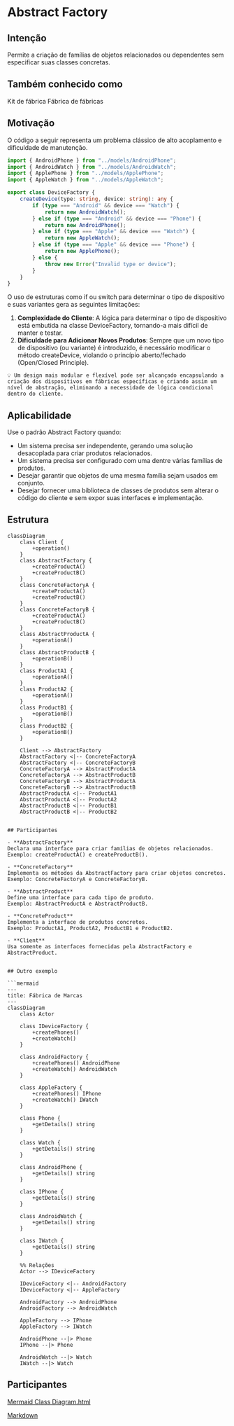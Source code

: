 # Abstract Factory

## Intenção
Permite a criação de famílias de objetos relacionados ou dependentes sem especificar suas classes concretas.

## Também conhecido como
Kit de fábrica
Fábrica de fábricas

## Motivação
O código a seguir representa um problema clássico de alto acoplamento e dificuldade de manutenção. 

```typescript
import { AndroidPhone } from "../models/AndroidPhone";
import { AndroidWatch } from "../models/AndroidWatch";
import { ApplePhone } from "../models/ApplePhone";
import { AppleWatch } from "../models/AppleWatch";

export class DeviceFactory {
    createDevice(type: string, device: string): any {
        if (type === "Android" && device === "Watch") {
            return new AndroidWatch();
        } else if (type === "Android" && device === "Phone") {
            return new AndroidPhone();
        } else if (type === "Apple" && device === "Watch") {
            return new AppleWatch();
        } else if (type === "Apple" && device === "Phone") {
            return new ApplePhone();
        } else {
            throw new Error("Invalid type or device");
        }
    }
}
```
O uso de estruturas como if ou switch para determinar o tipo de dispositivo e suas variantes gera as seguintes limitações:
1. **Complexidade do Cliente**: A lógica para determinar o tipo de dispositivo está embutida na classe DeviceFactory, tornando-a mais difícil de manter e testar.
2. **Dificuldade para Adicionar Novos Produtos**: Sempre que um novo tipo de dispositivo (ou variante) é introduzido, é necessário modificar o método createDevice, violando o princípio aberto/fechado (Open/Closed Principle).
   
`💡 Um design mais modular e flexível pode ser alcançado encapsulando a criação dos dispositivos em fábricas específicas e criando assim um nível de abstração, eliminando a necessidade de lógica condicional dentro do cliente.`


## Aplicabilidade
Use o padrão Abstract Factory quando:
- Um sistema precisa ser independente, gerando uma solução desacoplada para criar produtos relacionados.
- Um sistema precisa ser configurado com uma dentre várias famílias de produtos.
- Desejar garantir que objetos de uma mesma família sejam usados em conjunto.
- Desejar fornecer uma biblioteca de classes de produtos sem alterar o código do cliente e sem expor suas interfaces e implementação.


## Estrutura

```mermaid
classDiagram
    class Client {
        +operation()
    }
    class AbstractFactory {
        +createProductA()
        +createProductB()
    }
    class ConcreteFactoryA {
        +createProductA()
        +createProductB()
    }
    class ConcreteFactoryB {
        +createProductA()
        +createProductB()
    }
    class AbstractProductA {
        +operationA()
    }
    class AbstractProductB {
        +operationB()
    }
    class ProductA1 {
        +operationA()
    }
    class ProductA2 {
        +operationA()
    }
    class ProductB1 {
        +operationB()
    }
    class ProductB2 {
        +operationB()
    }

    Client --> AbstractFactory
    AbstractFactory <|-- ConcreteFactoryA
    AbstractFactory <|-- ConcreteFactoryB
    ConcreteFactoryA --> AbstractProductA
    ConcreteFactoryA --> AbstractProductB
    ConcreteFactoryB --> AbstractProductA
    ConcreteFactoryB --> AbstractProductB
    AbstractProductA <|-- ProductA1
    AbstractProductA <|-- ProductA2
    AbstractProductB <|-- ProductB1
    AbstractProductB <|-- ProductB2


## Participantes

- **AbstractFactory**
Declara uma interface para criar famílias de objetos relacionados.
Exemplo: createProductA() e createProductB().

- **ConcreteFactory**
Implementa os métodos da AbstractFactory para criar objetos concretos.
Exemplo: ConcreteFactoryA e ConcreteFactoryB.

- **AbstractProduct**
Define uma interface para cada tipo de produto.
Exemplo: AbstractProductA e AbstractProductB.

- **ConcreteProduct**
Implementa a interface de produtos concretos.
Exemplo: ProductA1, ProductA2, ProductB1 e ProductB2.

- **Client**
Usa somente as interfaces fornecidas pela AbstractFactory e AbstractProduct.


## Outro exemplo

```mermaid
---
title: Fábrica de Marcas
---
classDiagram
    class Actor

    class IDeviceFactory {
        +createPhones()
        +createWatch()
    }

    class AndroidFactory {
        +createPhones() AndroidPhone
        +createWatch() AndroidWatch
    }

    class AppleFactory {
        +createPhones() IPhone
        +createWatch() IWatch
    }

    class Phone {
        +getDetails() string
    }

    class Watch {
        +getDetails() string
    }

    class AndroidPhone {
        +getDetails() string
    }

    class IPhone {
        +getDetails() string
    }

    class AndroidWatch {
        +getDetails() string
    }

    class IWatch {
        +getDetails() string
    }

    %% Relações
    Actor --> IDeviceFactory

    IDeviceFactory <|-- AndroidFactory
    IDeviceFactory <|-- AppleFactory

    AndroidFactory --> AndroidPhone
    AndroidFactory --> AndroidWatch

    AppleFactory --> IPhone
    AppleFactory --> IWatch

    AndroidPhone --|> Phone
    IPhone --|> Phone

    AndroidWatch --|> Watch
    IWatch --|> Watch
```

## Participantes

[Mermaid Class Diagram.html](https://mermaid.js.org/syntax/classDiagram.html)

[Markdown](https://docs.github.com/pt/get-started/writing-on-github/getting-started-with-writing-and-formatting-on-github/basic-writing-and-formatting-syntax)

